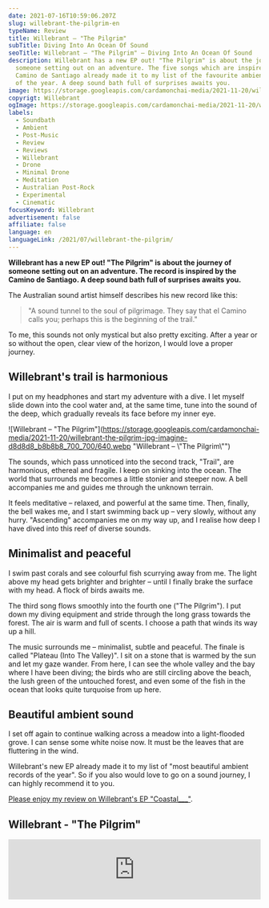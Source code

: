 ```yaml
---
date: 2021-07-16T10:59:06.207Z
slug: willebrant-the-pilgrim-en
typeName: Review
title: Willebrant – "The Pilgrim"
subTitle: Diving Into An Ocean Of Sound
seoTitle: Willebrant – "The Pilgrim" – Diving Into An Ocean Of Sound
description: Willebrant has a new EP out! "The Pilgrim" is about the journey of
  someone setting out on an adventure. The five songs which are inspired by the
  Camino de Santiago already made it to my list of the favourite ambient records
  of the year. A deep sound bath full of surprises awaits you.
image: https://storage.googleapis.com/cardamonchai-media/2021-11-20/willebrant-the-pilgrim-2-jpg-imagine-e8e8e8_b4b4b4_1024_768/640.webp
copyrigt: Willebrant
ogImage: https://storage.googleapis.com/cardamonchai-media/2021-11-20/willebrant-the-pilgrim-fb-jpg-imagine-181818_696969_1200_628/640.webp
labels:
  - Soundbath
  - Ambient
  - Post-Music
  - Review
  - Reviews
  - Willebrant
  - Drone
  - Minimal Drone
  - Meditation
  - Australian Post-Rock
  - Experimental
  - Cinematic
focusKeyword: Willebrant
advertisement: false
affiliate: false
language: en
languageLink: /2021/07/willebrant-the-pilgrim/
---
```


**Willebrant has a new EP out! "The Pilgrim" is about the journey of someone setting out on an adventure. The record is inspired by the Camino de Santiago. A deep sound bath full of surprises awaits you.**

The Australian sound artist himself describes his new record like this:

> "A sound tunnel to the soul of pilgrimage. They say that el Camino calls you; perhaps this is the beginning of the trail."

To me, this sounds not only mystical but also pretty exciting. After a year or so without the open, clear view of the horizon, I would love a proper journey.

## Willebrant's trail is harmonious

I put on my headphones and start my adventure with a dive. I let myself slide down into the cool water and, at the same time, tune into the sound of the deep, which gradually reveals its face before my inner eye.

![Willebrant – "The Pilgrim"](https://storage.googleapis.com/cardamonchai-media/2021-11-20/willebrant-the-pilgrim-jpg-imagine-d8d8d8_b8b8b8_700_700/640.webp "Willebrant – \\"The Pilgrim\\"")

The sounds, which pass unnoticed into the second track, "Trail", are harmonious, ethereal and fragile. I keep on sinking into the ocean. The world that surrounds me becomes a little stonier and steeper now. A bell accompanies me and guides me through the unknown terrain.

It feels meditative – relaxed, and powerful at the same time. Then, finally, the bell wakes me, and I start swimming back up – very slowly, without any hurry. "Ascending" accompanies me on my way up, and I realise how deep I have dived into this reef of diverse sounds.

## Minimalist and peaceful

I swim past corals and see colourful fish scurrying away from me. The light above my head gets brighter and brighter – until I finally brake the surface with my head. A flock of birds awaits me.

The third song flows smoothly into the fourth one ("The Pilgrim"). I put down my diving equipment and stride through the long grass towards the forest. The air is warm and full of scents. I choose a path that winds its way up a hill.

The music surrounds me – minimalist, subtle and peaceful. The finale is called "Plateau (Into The Valley)". I sit on a stone that is warmed by the sun and let my gaze wander. From here, I can see the whole valley and the bay where I have been diving; the birds who are still circling above the beach, the lush green of the untouched forest, and even some of the fish in the ocean that looks quite turquoise from up here. 

## Beautiful ambient sound

I set off again to continue walking across a meadow into a light-flooded grove. I can sense some white noise now. It must be the leaves that are fluttering in the wind.

Willebrant's new EP already made it to my list of "most beautiful ambient records of the year". So if you also would love to go on a sound journey, I can highly recommend it to you.

[Please enjoy my review on Willebrant's EP "Coastal___"](/2021/02/willebrant-coastal-en).

## Willebrant - "The Pilgrim"

<iframe style="border: 0; width: 100%; height: 120px;" src="https://bandcamp.com/EmbeddedPlayer/album=2921636955/size=large/bgcol=ffffff/linkcol=5c9b72/tracklist=false/artwork=small/transparent=true/" seamless><a href="https://willebrant.bandcamp.com/album/the-pilgrim">The Pilgrim by Willebrant</a></iframe>